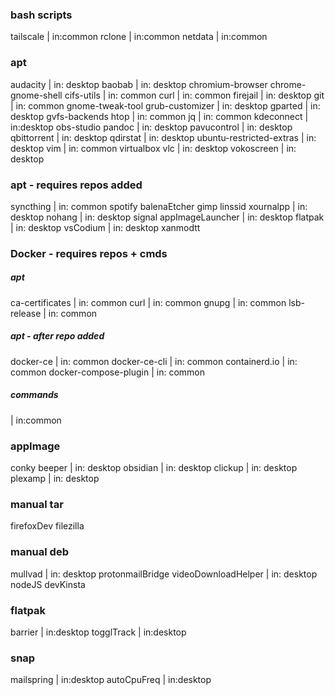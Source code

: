 ### bash scripts
tailscale | in:common
rclone | in:common
netdata | in:common

### apt
audacity | in: desktop
baobab | in: desktop
chromium-browser
chrome-gnome-shell
cifs-utils | in: common
curl | in: common
firejail | in: desktop
git | in: common
gnome-tweak-tool
grub-customizer | in: desktop
gparted | in: desktop
gvfs-backends
htop | in: common
jq | in: common
kdeconnect | in:desktop
obs-studio
pandoc | in: desktop
pavucontrol | in: desktop
qbittorrent | in: desktop
qdirstat | in: desktop
ubuntu-restricted-extras | in: desktop
vim | in: common
virtualbox
vlc | in: desktop
vokoscreen | in: desktop

### apt - requires repos added
syncthing | in: common
spotify
balenaEtcher
gimp
linssid
xournalpp | in: desktop
nohang | in: desktop
signal
appImageLauncher | in: desktop
flatpak | in: desktop
vsCodium | in: desktop
xanmodtt

### Docker - requires repos + cmds
##### apt
ca-certificates | in: common
curl | in: common
gnupg | in: common
lsb-release | in: common
##### apt - after repo added
docker-ce | in: common
docker-ce-cli | in: common
containerd.io | in: common
docker-compose-plugin | in: common
##### commands
| in:common

### appImage
conky
beeper | in: desktop
obsidian | in: desktop
clickup | in: desktop
plexamp | in: desktop

### manual tar
firefoxDev
filezilla

### manual deb
mullvad | in: desktop
protonmailBridge
videoDownloadHelper | in: desktop
nodeJS
devKinsta

### flatpak
barrier | in:desktop
togglTrack | in:desktop

### snap
mailspring | in:desktop
autoCpuFreq | in:desktop
